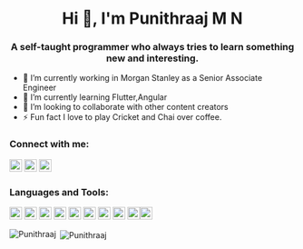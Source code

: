 <h1 align="center">Hi 👋, I'm Punithraaj M N</h1>
<h3 align="center">A self-taught programmer who always tries to learn something new and interesting.</h3>

- 🔭 I’m currently working in Morgan Stanley as a Senior Associate Engineer
- 🌱 I’m currently learning Flutter,Angular
- 👯 I’m looking to collaborate with other content creators
- ⚡ Fun fact I love to play Cricket and Chai over coffee.

### Connect with me:

<a href="https://twitter.com/roaringraaj" target="blank"><img src="https://cdn.jsdelivr.net/npm/simple-icons@3.0.1/icons/twitter.svg" alt="roaringraaj" height="22" width="22" /></a>
<a href="https://www.linkedin.com/in/roaring-raaj/" target="blank"><img src="https://cdn.jsdelivr.net/npm/simple-icons@3.0.1/icons/linkedin.svg" alt="roaring-raaj" height="22" width="22" /></a>
<a href="https://www.youtube.com/channel/UCLL-YGtjPgLxyZpl3xEjmHg" target="blank"><img src="https://cdn.jsdelivr.net/npm/simple-icons@3.0.1/icons/youtube.svg" alt="UCLL-YGtjPgLxyZpl3xEjmHg" height="22" width="22" /></a>

### Languages and Tools:

<p align="left"><img src="https://www.vectorlogo.zone/logos/dartlang/dartlang-icon.svg" alt="dart" width="22" height="22"/> <img src="https://www.vectorlogo.zone/logos/firebase/firebase-icon.svg" alt="firebase" width="22" height="22"/>  <img src="https://www.vectorlogo.zone/logos/flutterio/flutterio-icon.svg" alt="flutter" width="22" height="22"/> <img src="https://www.vectorlogo.zone/logos/git-scm/git-scm-icon.svg" alt="git" width="22" height="22"/> <img src="https://1000logos.net/wp-content/uploads/2017/03/LINUX-LOGO.png" alt="linux" width="22" height="22"/> <img src="https://1000logos.net/wp-content/uploads/2020/08/MySQL-Logo.png" alt="mysql" width="22" height="22"/> <img src="https://i0.wp.com/evomics.org/wp-content/uploads/2011/09/python-logo-glassy.png" alt="python" width="22" height="22"/> <img src="https://1000logos.net/wp-content/uploads/2020/09/Java-Logo.png" alt="java" width="22" height="22"/> <img src="https://www.logolynx.com/images/logolynx/d6/d62afc1ca321ac4366aba9a2abb32a07.jpeg" alt="DB2" width="22" height="22"/><img src="https://cdn.icon-icons.com/icons2/2699/PNG/512/angular_logo_icon_169595.png" alt="Angular" width="22" height="22"/>

<br>

<p><img align="left" src="https://github-readme-stats.vercel.app/api/top-langs/?username=Punithraaj&layout=compact&hide=html" alt="Punithraaj" /></p>

<p>&nbsp;<img align="center" src="https://github-readme-stats.vercel.app/api?username=Punithraaj&show_icons=true" alt="Punithraaj" /></p>


